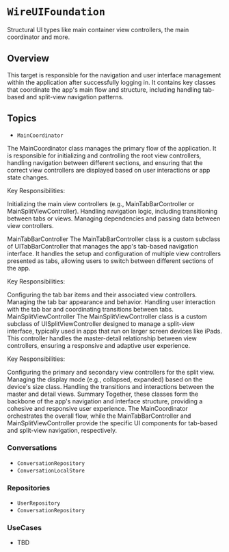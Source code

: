 # ``WireUIFoundation``

Structural UI types like main container view controllers, the main coordinator and more.

## Overview

This target is responsible for the navigation and user interface management within the application after successfully logging in. It contains key classes that coordinate the app's main flow and structure, including handling tab-based and split-view navigation patterns.

## Topics

- ``MainCoordinator``

The MainCoordinator class manages the primary flow of the application. It is responsible for initializing and controlling the root view controllers, handling navigation between different sections, and ensuring that the correct view controllers are displayed based on user interactions or app state changes.

Key Responsibilities:

Initializing the main view controllers (e.g., MainTabBarController or MainSplitViewController).
Handling navigation logic, including transitioning between tabs or views.
Managing dependencies and passing data between view controllers.


MainTabBarController
The MainTabBarController class is a custom subclass of UITabBarController that manages the app's tab-based navigation interface. It handles the setup and configuration of multiple view controllers presented as tabs, allowing users to switch between different sections of the app.

Key Responsibilities:

Configuring the tab bar items and their associated view controllers.
Managing the tab bar appearance and behavior.
Handling user interaction with the tab bar and coordinating transitions between tabs.
MainSplitViewController
The MainSplitViewController class is a custom subclass of UISplitViewController designed to manage a split-view interface, typically used in apps that run on larger screen devices like iPads. This controller handles the master-detail relationship between view controllers, ensuring a responsive and adaptive user experience.

Key Responsibilities:

Configuring the primary and secondary view controllers for the split view.
Managing the display mode (e.g., collapsed, expanded) based on the device's size class.
Handling the transitions and interactions between the master and detail views.
Summary
Together, these classes form the backbone of the app's navigation and interface structure, providing a cohesive and responsive user experience. The MainCoordinator orchestrates the overall flow, while the MainTabBarController and MainSplitViewController provide the specific UI components for tab-based and split-view navigation, respectively.





### Conversations

- ``ConversationRepository``
- ``ConversationLocalStore``

### Repositories

- ``UserRepository``
- ``ConversationRepository``

### UseCases

- TBD
